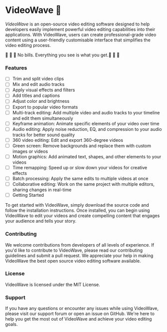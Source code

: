 # VideoWave 🌊
*VideoWave* is an open-source video editing software designed to help developers easily implement powerful video editing capabilities into their applications. With VideoWave, users can create professional-grade video content using a user-friendly customisable interface that simplifies the video editing process.

💸 💸 💸 No bills. Everything you see is what you get.💸 💸 💸

### Features
- [ ] Trim and split video clips
- [ ] Mix and edit audio tracks
- [ ] Apply visual effects and filters
- [ ] Add titles and captions
- [ ] Adjust color and brightness
- [ ] Export to popular video formats
- [ ] Multi-track editing: Add multiple video and audio tracks to your timeline and edit them simultaneously
- [ ] Keyframe animation: Animate specific elements of your video over time
- [ ] Audio editing: Apply noise reduction, EQ, and compression to your audio tracks for better sound quality
- [ ] 360 video editing: Edit and export 360-degree videos
- [ ] Green screen: Remove backgrounds and replace them with custom images or videos
- [ ] Motion graphics: Add animated text, shapes, and other elements to your videos
- [ ] Time remapping: Speed up or slow down your videos for creative effects
- [ ] Batch processing: Apply the same edits to multiple videos at once
- [ ] Collaborative editing: Work on the same project with multiple editors, sharing changes in real-time
- [ ] Getting Started

To get started with VideoWave, simply download the source code and follow the installation instructions. Once installed, you can begin using VideoWave to edit your videos and create compelling content that engages your audience and tells your story.

### Contributing
We welcome contributions from developers of all levels of experience. If you'd like to contribute to VideoWave, please read our contributing guidelines and submit a pull request. We appreciate your help in making VideoWave the best open source video editing software available.

### License
VideoWave is licensed under the MIT License.

### Support
If you have any questions or encounter any issues while using VideoWave, please visit our support forum or open an issue on GitHub. We're here to help you get the most out of VideoWave and achieve your video editing goals.
